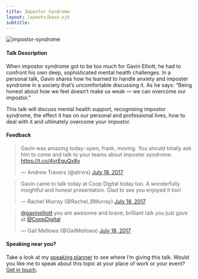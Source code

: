 ```yaml
---
title: Impostor Syndrome
layout: layouts/base.njk
subtitle:
---
```

![impostor-syndrome](/images/impostor-syndrome-talk.jpg)

#### Talk Description

When impostor syndrome got to be too much for Gavin Elliott, he had to confront his own deep, sophisticated mental health challenges. In a personal talk, Gavin shares how he learned to handle anxiety and imposter syndrome in a society that’s uncomfortable discussing it. As he says: “Being honest about how we feel doesn’t make us weak — we can overcome our impostor.”

This talk will discuss mental health support, recognising impostor syndrome, the effect it has on our personal and professional lives, how to deal with it and ultimately overcome your impostor.

#### Feedback

>Gavin was amazing today: open, frank, moving. You should totally ask him to come and talk to your teams about imposter syndrome. <https://t.co/4vrEguQx8v>
>
> — Andrew Travers (@atrvrs) [July 18, 2017](https://twitter.com/atrvrs/status/887373882453364737)



> Gavin came to talk today at Coop Digital today too. A wonderfully insightful and honest presentation. Glad to see you enjoyed it too!
>
> — Rachel Murray (@Rachel\_BMurray) [July 18, 2017](https://twitter.com/Rachel_BMurray/status/887406272219418625)


> [@gavinelliott](https://twitter.com/gavinelliott) you are awesome and brave; brilliant talk you just gave at [@CoopDigital](https://twitter.com/CoopDigital)
>
> — Gail Mellows (@GailMellows) [July 18, 2017](https://twitter.com/GailMellows/status/887345955061862400)

#### Speaking near you?

Take a look at my [speaking planner](https://www.gavinelliott.co.uk/speaking/) to see where I’m giving this talk. Would you like me to speak about this topic at your place of work or your event? [Get in touch](https://www.gavinelliott.co.uk/contact/).

